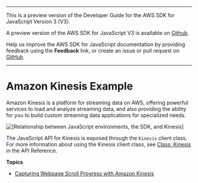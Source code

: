 --------

This is a preview version of the Developer Guide for the AWS SDK for JavaScript Version 3 \(V3\)\.

A preview version of the AWS SDK for JavaScript V3 is available on [Github](https://github.com/aws/aws-sdk-js-v3)\.

Help us improve the AWS SDK for JavaScript documentation by providing feedback using the **Feedback** link, or create an issue or pull request on [GitHub](https://github.com/awsdocs/aws-sdk-for-javascript-v3)\.

--------

# Amazon Kinesis Example<a name="kinesis-examples"></a>

Amazon Kinesis is a platform for streaming data on AWS, offering powerful services to load and analyze streaming data, and also providing the ability for you to build custom streaming data applications for specialized needs\.

![\[Relationship between JavaScript environments, the SDK, and Kinesis\]](http://docs.aws.amazon.com/sdk-for-javascript/v3/developer-guide/images/code-samples-kinesis.png)

The JavaScript API for Kinesis is exposed through the `Kinesis` client class\. For more information about using the Kinesis client class, see [Class: Kinesis](https://docs.aws.amazon.com/AWSJavaScriptSDK/latest/AWS/Kinesis.html) in the API Reference\.

**Topics**
+ [Capturing Webpage Scroll Progress with Amazon Kinesis](kinesis-examples-capturing-page-scrolling.md)